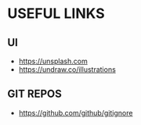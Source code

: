 # USEFUL LINKS

## UI

- https://unsplash.com
- https://undraw.co/illustrations

## GIT REPOS

- https://github.com/github/gitignore
